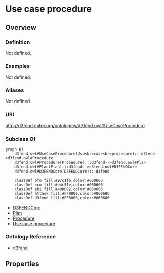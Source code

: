 # Use case procedure

## Overview

### Definition
Not defined.

### Examples
Not defined.

### Aliases
Not defined.

### URI
http://d3fend.mitre.org/ontologies/d3fend.owl#UseCaseProcedure

### Subclass Of
```mermaid
graph BT
    d3fend.owl#UseCaseProcedure(Use<br>case<br>procedure):::d3fend-->d3fend.owl#Procedure
    d3fend.owl#Procedure(Procedure):::d3fend-->d3fend.owl#Plan
    d3fend.owl#Plan(Plan):::d3fend-->d3fend.owl#D3FENDCore
    d3fend.owl#D3FENDCore(D3FENDCore):::d3fend
    
    classDef bfo fill:#97c1fb,color:#060606
    classDef cco fill:#e4c51e,color:#060606
    classDef abi fill:#48DD82,color:#060606
    classDef attack fill:#FF0000,color:#060606
    classDef d3fend fill:#FF0000,color:#060606
```

- [D3FENDCore](/docs/ontology/reference/model/D3FENDCore/D3FENDCore.md)
- [Plan](/docs/ontology/reference/model/D3FENDCore/Plan/Plan.md)
- [Procedure](/docs/ontology/reference/model/D3FENDCore/Plan/Procedure/Procedure.md)
- [Use case procedure](/docs/ontology/reference/model/D3FENDCore/Plan/Procedure/Use%20case%20procedure/Use%20case%20procedure.md)


### Ontology Reference
- [d3fend](http://d3fend.mitre.org/ontologies/d3fend.owl#)

## Properties
